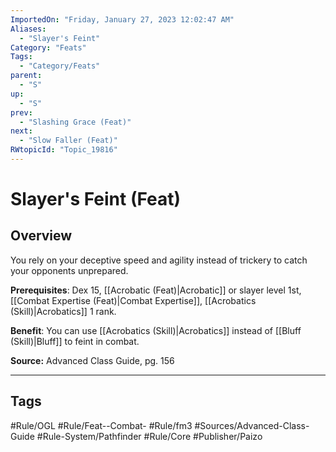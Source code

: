 ```yaml
---
ImportedOn: "Friday, January 27, 2023 12:02:47 AM"
Aliases:
  - "Slayer's Feint"
Category: "Feats"
Tags:
  - "Category/Feats"
parent:
  - "S"
up:
  - "S"
prev:
  - "Slashing Grace (Feat)"
next:
  - "Slow Faller (Feat)"
RWtopicId: "Topic_19816"
---
```

# Slayer's Feint (Feat)
## Overview
You rely on your deceptive speed and agility instead of trickery to catch your opponents unprepared.

**Prerequisites**: Dex 15, [[Acrobatic (Feat)|Acrobatic]] or slayer level 1st, [[Combat Expertise (Feat)|Combat Expertise]], [[Acrobatics (Skill)|Acrobatics]] 1 rank.

**Benefit**: You can use [[Acrobatics (Skill)|Acrobatics]] instead of [[Bluff (Skill)|Bluff]] to feint in combat.

**Source:** Advanced Class Guide, pg. 156


---
## Tags
#Rule/OGL #Rule/Feat--Combat- #Rule/fm3 #Sources/Advanced-Class-Guide #Rule-System/Pathfinder #Rule/Core #Publisher/Paizo

